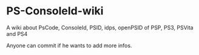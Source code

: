 # PS-ConsoleId-wiki
A wiki about PsCode, ConsoleId, PSID, idps, openPSID of PSP, PS3, PSVita and PS4

Anyone can commit if he wants to add more infos.
